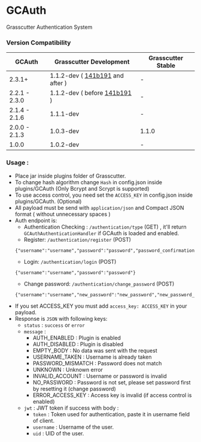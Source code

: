 # GCAuth

Grasscutter Authentication System

### Version Compatibility
| GCAuth        | Grasscutter Development                                                                                                        | Grasscutter Stable |
|---------------|--------------------------------------------------------------------------------------------------------------------------------|--------------------|
| 2.3.1+        | 1.1.2-dev ( [141b191](https://github.com/Grasscutters/Grasscutter/commit/ce07f56f9d10cc79c9b7104b66c2e4ff19cd4f53) and after ) | -                  |
| 2.2.1 - 2.3.0 | 1.1.2-dev ( before [141b191](https://github.com/Grasscutters/Grasscutter/commit/ce07f56f9d10cc79c9b7104b66c2e4ff19cd4f53) )    | -                  |
| 2.1.4 - 2.1.6 | 1.1.1-dev                                                                                                                      | -                  |
| 2.0.0 - 2.1.3 | 1.0.3-dev                                                                                                                      | 1.1.0              |
| 1.0.0         | 1.0.2-dev                                                                                                                      | -                  |

### Usage : 
- Place jar inside plugins folder of Grasscutter.
- To change hash algorithm change `Hash` in config.json inside plugins/GCAuth (Only Bcrypt and Scrypt is supported)
- To use access control, you need set the `ACCESS_KEY` in config.json inside plugins/GCAuth. (Optional)
- All payload must be send with `application/json` and Compact JSON format ( without unnecessary spaces )
- Auth endpoint is:
  - Authentication Checking : `/authentication/type` (GET) , it'll return `GCAuthAuthenticationHandler` if GCAuth is loaded and enabled.
  - Register: `/authentication/register` (POST)
  ```
  {"username":"username","password":"password","password_confirmation":"password_confirmation"}
  ```
  - Login: `/authentication/login` (POST) 
  ```
  {"username":"username","password":"password"}
  ```
  - Change password: `/authentication/change_password` (POST)  
  ```
  {"username":"username","new_password":"new_password","new_password_confirmation":"new_password_confirmation","old_password":"old_password"}
  ```
- If you set ACCESS_KEY you must add `access_key: ACCESS_KEY` in your payload.
- Response is `JSON` with following keys:
  - `status` : `success` or `error`
  - `message` : 
    - AUTH_ENABLED : Plugin is enabled
    - AUTH_DISABLED : Plugin is disabled
    - EMPTY_BODY : No data was sent with the request
    - USERNAME_TAKEN : Username is already taken
    - PASSWORD_MISMATCH : Password does not match
    - UNKNOWN : Unknown error
    - INVALID_ACCOUNT : Username or password is invalid
    - NO_PASSWORD : Password is not set, please set password first by resetting it (change password)
    - ERROR_ACCESS_KEY : Access key is invalid (if access control is enabled)
  - `jwt` : JWT token if success with body :
    - `token` : Token used for authentication, paste it in username field of client.
    - `username` : Username of the user.
    - `uid` : UID of the user.